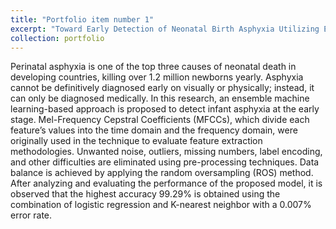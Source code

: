 ```yaml
---
title: "Portfolio item number 1"
excerpt: "Toward Early Detection of Neonatal Birth Asphyxia Utilizing Ensemble Machine Learning Approach <br/><img src='/images/birth500x300.png'>"
collection: portfolio
---
```


Perinatal asphyxia is one of the top three causes of neonatal death in developing countries, killing over 1.2 million newborns yearly. Asphyxia cannot be definitively diagnosed early on visually or physically; instead, it can only be diagnosed medically. In this research, an ensemble machine learning-based approach is proposed to detect infant asphyxia at the early stage. Mel-Frequency Cepstral Coefficients (MFCCs), which divide each feature’s values into the time domain and the frequency domain, were originally used in the technique to evaluate feature extraction methodologies. Unwanted noise, outliers, missing numbers, label encoding, and other difficulties are eliminated using pre-processing techniques. Data balance is achieved by applying the random oversampling (ROS) method. After analyzing and evaluating the performance of the proposed model, it is observed that the highest accuracy 99.29% is obtained using the combination of logistic regression and K-nearest neighbor with a 0.007% error rate. 
